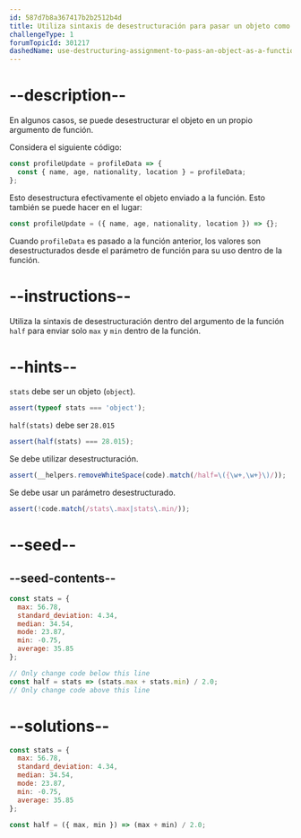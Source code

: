 ```yaml
---
id: 587d7b8a367417b2b2512b4d
title: Utiliza sintaxis de desestructuración para pasar un objeto como parámetro de función
challengeType: 1
forumTopicId: 301217
dashedName: use-destructuring-assignment-to-pass-an-object-as-a-functions-parameters
---
```


# --description--

En algunos casos, se puede desestructurar el objeto en un propio argumento de función.

Considera el siguiente código:

```js
const profileUpdate = profileData => {
  const { name, age, nationality, location } = profileData;
};
```

Esto desestructura efectivamente el objeto enviado a la función. Esto también se puede hacer en el lugar:

```js
const profileUpdate = ({ name, age, nationality, location }) => {};
```

Cuando `profileData` es pasado a la función anterior, los valores son desestructurados desde el parámetro de función para su uso dentro de la función.

# --instructions--

Utiliza la sintaxis de desestructuración dentro del argumento de la función `half` para enviar solo `max` y `min` dentro de la función.

# --hints--

`stats` debe ser un objeto (`object`).

```js
assert(typeof stats === 'object');
```

`half(stats)` debe ser `28.015`

```js
assert(half(stats) === 28.015);
```

Se debe utilizar desestructuración.

```js
assert(__helpers.removeWhiteSpace(code).match(/half=\({\w+,\w+}\)/));
```

Se debe usar un parámetro desestructurado.

```js
assert(!code.match(/stats\.max|stats\.min/));
```

# --seed--

## --seed-contents--

```js
const stats = {
  max: 56.78,
  standard_deviation: 4.34,
  median: 34.54,
  mode: 23.87,
  min: -0.75,
  average: 35.85
};

// Only change code below this line
const half = stats => (stats.max + stats.min) / 2.0;
// Only change code above this line
```

# --solutions--

```js
const stats = {
  max: 56.78,
  standard_deviation: 4.34,
  median: 34.54,
  mode: 23.87,
  min: -0.75,
  average: 35.85
};

const half = ({ max, min }) => (max + min) / 2.0;
```
